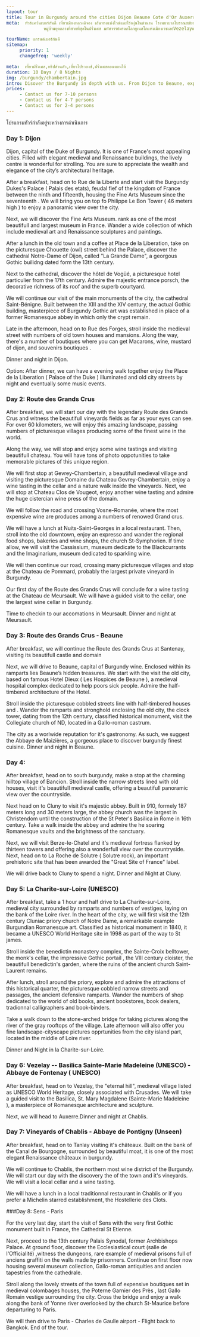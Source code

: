 ```yaml
---
layout: tour
title: Tour in Burgundy around the cities Dijon Beaune Cote d'Or Auxerre Vezelay Yonne  
meta:  ทัวร์แคว้นเบอร์กันดี เที่ยวเมืองหลวงดิจอง เส้นทางแห่งไวน์และไร่องุ่นในตำนาน โรงพยาบาลโบราณสมัยยุคกลางแห่งเมืองโบน 
              หมู่บ้านยุคกลางที่สวยที่สุดในฝรั่งเศส มหัศจรรย์มรดกโลกยูเนสโกแห่งเมืองเวซเลย์Vezelayและอารามหลวงฟอนเทเน่Fontenay

tourName: แกรนด์เบอร์กันดี
sitemap:
     priority: 1
     changefreq: 'weekly'    

meta:  เที่ยวฝรั่งเศส,ทริปส่วนตัว,เที่ยวโปรวองซ์,ฝรั่งเศสตอนตอนใต้
duration: 10 Days / 8 Nights
img: /burgundy/chambertain.jpg
intro: Disover the Burgundy in depth with us. From Dijon to Beaune, experience great wine throught the legendary Route des Grands Crus, admire the countless   medieval villages and endless vineyards. On the northern part, wander the UNESCO World Heritage Sites of Vezelay and the Fontenay abbey.  And much more with this 10 days tour.  Welcome to strongBurgundy. 
prices: 
     - Contact us for 7-10 persons
     - Contact us for 4-7 persons
     - Contact us for 2-4 persons
---
```


โปรแกรมทัวร์กำลังอยู่ระหว่างการดำเนินการ

### Day 1: Dijon
Dijon, capital of the Duke of Burgundy. It  is one of France's most appealing cities. Filled with elegant medieval and Renaissance buildings, the lively centre is wonderful for strolling. You are sure to appreciate the wealth and elegance of the city’s architectural heritage. 

After a breakfast, head on to Rue de la Liberte and start visit the Burgundy Dukes's Palace ( Palais des etats), feudal fief of the kingdom of France between the ninth and fifteenth, housing the Fine Arts Museum since the seventeenth . We will bring you on top fo Philippe Le Bon Tower ( 46 meters high ) to enjoy a panoramic view over the city.

Next, we will discover the Fine Arts Museum. rank as one of the most beautifull and largest museum in France. Wander a wide collection of which include medieval art and Renaissance sculptures and paintings.

After a lunch in the old town and a coffee at Place de la Liberation, take on the picturesque Chouette (owl) street behind the Palace,  discover the  cathedral Notre-Dame of Dijon, called "La Grande Dame", a georgous Gothic builidng dated form the 13th century.

 Next to the cathedral, discover the hôtel de Vogüé, a picturesque hotel particulier from the 17th century. Admire the majestic entrance porsch, the decorative richness of its roof and the superb courtyard.

We will continue our visit of the main monuments of the city, the cathedral Saint-Bénigne. Built between the XIII and the XIV century, the actual Gothic building, masterpiece of Burgundy Gothic art was established in place of a former Romanesque abbey in which only the crypt remain.

Late in the afternoon, head on to Rue des Forges, stroll inside the medieval street with numbers of old town houses and mansions.  Along the way, there's a number of boutiques where you can get Macarons, wine, mustard of dijon, and souvenirs boutiques .

Dinner and night in Dijon.

Option: 
After dinner, we can have a evening walk together  enjoy the Place de la Liberation ( Palace of the Duke ) illuminated and old city streets by night and eventually some music events.

### Day 2:  Route des Grands Crus

After breakfast, we will start our day with the legendary Route des Grands Crus and witness the beautifull vineyards
fields as far as your eyes can see. For over 60 kilometers, we will enjoy this amazing landscape, passing numbers of  picturesque villages producing some of the finest wine in the world.

Along the way, we will stop and enjoy some wine tastings and visiting beautifull chateau. You will have tons of photo oppotunities to take memorable pictures 
of this unique region.

We will first stop at Gevrey-Chambertain, a beautifull medieval village and visiting the picturesque Domaine du Chateau Gevrey-Chambertain, enjoy a wine tasting in the cellar and a nature walk inside the vineyards. Next, we will stop at Chateau Clos de Vougeot, enjoy another wine tasting and admire the huge cistercian wine press of the domain.

We will follow the road and crossing  Vosne-Romanée, where the most expensive wine are produces among a numbers of renowed Grand crus. 

We will have a lunch at Nuits-Saint-Georges in a local restaurant. Then, stroll into the old downtown, enjoy an expresso and wander the regional food shops, bakeries and wine shops, the church St-Symphorien.
If time allow, we will visit the Cassissium, museum dedicate to the Blackcurrants and the Imaginarium, museum dedicated to sparkling wine.

We will  then continue our road, crossing many picturesque villages and stop at the Chateau de Pommard,  probably the largest private vineyard in Burgundy.

Our first day of the Route des Grands Crus will conclude for a wine tasting at the Chateau de Meursault. We will have a guided visit to the cellar, one the largest wine cellar in Burgundy.

Time to checkin to our accomations in Meursault.
Dinner and night at Meursault.

### Day 3:  Route des Grands Crus - Beaune

After breakfast, we will continue the Route des Grands Crus at Santenay, visiting its beautifull castle and domain

Next, we will drive to Beaune, capital of Burgundy wine. Enclosed within its ramparts lies Beaune’s hidden treasures.
We start with the visit the old city, based on famous Hotel Dieux ( Les Hospices de Beaune ), a medieval hospital complex dedicated to help poors sick people. Admire the half-timbered architecture of the Hotel.

Stroll inside the picturesque cobbled streets line with half-timbered houses and . Wander the ramparts and stronghold enclosing the old city, the clock tower, dating from the 12th century, classified historical monument, visit the Collegiate church of ND, located in a Gallo-roman castrum.

The city as a worlwide reputation for it's gastronomy. As such, we suggest the Abbaye de Maizières, a gorgeous place to discover burgundy finest cuisine. 
Dinner and night in Beaune.


### Day 4:   
After breakfast, head on to south burgundy, make a stop at the charming hilltop village of Bancion. Stroll inside the narrow streets lined with old houses, visit it's beautifull medieval castle, offering a beautifull panoramic view over the countryside. 

Next head on to Cluny to visit it's majestic abbey. Built in 910, formely 187 meters long and 30 meters large, the abbey church was the largest in Christendom until the construction of the St Peter's Basilica in Rome in 16th century. Take a walk inside the abbey and admire the he soaring Romanesque vaults and the brightness of the sanctuary.

Next,  we will visit Berze-le-Chatel and it's medieval fortress flanked by thirteen towers and offering also a wonderfull view over the countryside. 
Next, head on to La Roche de Solutre ( Solutre rock), an important prehistoric site that has been awarded the "Great Site of France" label.

We will drive back to Cluny to spend a night.
Dinner and Night at Cluny.


### Day 5:  La Charite-sur-Loire (UNESCO)  
After breakfast, take a 1 hour and half drive to La Charite-sur-Loire, medieval city surrounded by ramparts and numbers of vestiges, laying on the bank of the Loire river.
In the heart of the city, we will first visit the 12th century Cluniac priory church of Notre Dame, a remarkable example Burgundian Romanesque art.
Classified as historical monument in 1840, it became a UNESCO World Heritage site in 1998 as part of the way to St james. 

Stroll inside the benedictin monastery complex, the Sainte-Croix belltower,  the monk's cellar, the impressive Gothic portail , the VIII century cloister, the beautifull benedictin's garden, where the ruins of the ancient church Saint-Laurent remains. 

After lunch, stroll around the priory, explore and admire the attractions of this historical quarter, the picturesque cobbled narrow streets and passages, the ancient defensive ramparts. Wander the numbers of shop dedicated to the world of old books, ancient bookstores, book dealers, tradionnal calligraphers and book-binders.

Take a walk down to the stone-arched bridge for taking pictures  along the river of the gray rooftops of the village.
Late afternoon will also offer you fine landscape-cityscape pictures opprtunities from the city island part, located in the middle of Loire river. 

Dinner and Night in la Charite-sur-Loire.

### Day 6: Vezelay -- Basilica Sainte-Marie Madeleine (UNESCO) - Abbaye de Fontenay ( UNESCO) 
After breakfast, head on to Vezelay, the "eternal hill",  medieval village listed as UNESCO World Heritage, closely associated with Crusades. We will take a guided visit to the Basilica, St. Mary Magdalene (Sainte-Marie Madeleine ), a masterpiece of Romanesque architecture and sculpture. 

Next, we will head to Auxerre.Dinner and night at Chablis.

### Day 7: Vineyards of Chablis - Abbaye de Pontigny (Unseen) 

After breakfast, head on to Tanlay visiting it's châteaux. Built on the bank of the Canal de Bourgogne, surrounded by beautiful moat,  it is one of the most elegant Renaissance châteaux in burgundy. 

We will continue to Chablis, the northern most wine district of the Burgundy.
We will start our day with the discovery the of the town and it's vineyards. We will visit a local cellar and a wine tasting.

We will have a lunch in a local traditionnal restaurant in Chablis or if you prefer a Michelin starred establishment, the Hostellerie des Clots.

###Day 8: Sens - Paris

For the very last day,  start the visit of Sens with the very first Gothic monument built in France, the Cathedral St Etienne.

Next, proceed to the 13th century Palais Synodal, former Archbishops Palace. At ground floor, discover the Ecclesiastical court (salle de l'Officialité) ,witness the dungeons, rare example of medieval prisons full of anciens graffiti on the walls made by prisonners. Continue on first floor now housing several museum collection, Gallo-roman antiquities and ancien tapestries from the cathedrale.

Stroll along the lovely streets of the town full of expensive boutiques set in medieval colombages houses, the Poterne Garnier des Près , last Gallo Romain vestige surrounding the city. Cross the bridge and enjoy a walk along the bank of Yonne river overlooked by the church St-Maurice before departuring to Paris.

We will  then drive to Paris - Charles de Gaulle airport - Flight back to Bangkok.
End of the tour.




